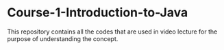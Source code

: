 # Course-1-Introduction-to-Java
This repository contains all the codes that are used in video lecture for the purpose of understanding the concept.
